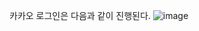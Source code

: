 카카오 로그인은 다음과 같이 진행된다.
![image](https://github.com/sejinpark2/springboot-oauth-kakao/assets/141610055/e7b566f0-f0d0-4803-b679-22480fe190ef)


